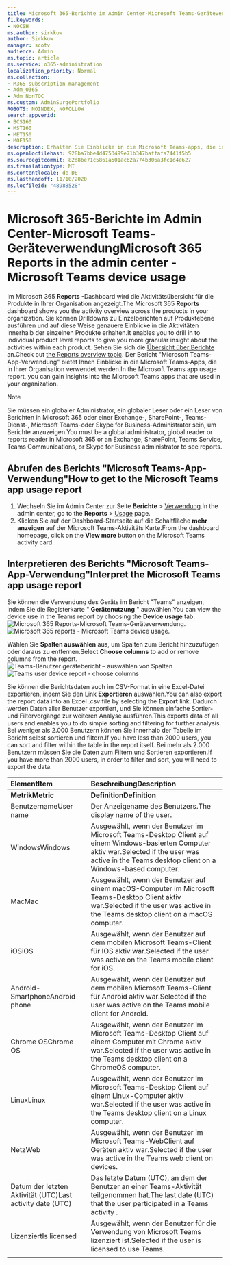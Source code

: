 ```yaml
---
title: Microsoft 365-Berichte im Admin Center-Microsoft Teams-Geräteverwendung
f1.keywords:
- NOCSH
ms.author: sirkkuw
author: Sirkkuw
manager: scotv
audience: Admin
ms.topic: article
ms.service: o365-administration
localization_priority: Normal
ms.collection:
- M365-subscription-management
- Adm_O365
- Adm_NonTOC
ms.custom: AdminSurgePortfolio
ROBOTS: NOINDEX, NOFOLLOW
search.appverid:
- BCS160
- MST160
- MET150
- MOE150
description: Erhalten Sie Einblicke in die Microsoft Teams-apps, die in Ihrer Organisation verwendet werden, indem Sie den Microsoft Teams-App-Nutzungsbericht aus Microsoft 365-Berichten erhalten.
ms.openlocfilehash: 928ba7bbe4d4753499e71b347baffafa7441f5b5
ms.sourcegitcommit: 82d8be71c5861a501ac62a774b306a3fc1d4e627
ms.translationtype: MT
ms.contentlocale: de-DE
ms.lasthandoff: 11/10/2020
ms.locfileid: "48988528"
---
```

# <a name="microsoft-365-reports-in-the-admin-center---microsoft-teams-device-usage"></a><span data-ttu-id="2c09c-103">Microsoft 365-Berichte im Admin Center-Microsoft Teams-Geräteverwendung</span><span class="sxs-lookup"><span data-stu-id="2c09c-103">Microsoft 365 Reports in the admin center - Microsoft Teams device usage</span></span>

<span data-ttu-id="2c09c-104">Im Microsoft 365 **Reports** -Dashboard wird die Aktivitätsübersicht für die Produkte in Ihrer Organisation angezeigt.</span><span class="sxs-lookup"><span data-stu-id="2c09c-104">The Microsoft 365 **Reports** dashboard shows you the activity overview across the products in your organization.</span></span> <span data-ttu-id="2c09c-105">Sie können Drilldowns zu Einzelberichten auf Produktebene ausführen und auf diese Weise genauere Einblicke in die Aktivitäten innerhalb der einzelnen Produkte erhalten.</span><span class="sxs-lookup"><span data-stu-id="2c09c-105">It enables you to drill in to individual product level reports to give you more granular insight about the activities within each product.</span></span> <span data-ttu-id="2c09c-106">Sehen Sie sich die [Übersicht über Berichte](activity-reports.md) an.</span><span class="sxs-lookup"><span data-stu-id="2c09c-106">Check out [the Reports overview topic](activity-reports.md).</span></span> <span data-ttu-id="2c09c-107">Der Bericht "Microsoft Teams-App-Verwendung" bietet Ihnen Einblicke in die Microsoft Teams-Apps, die in Ihrer Organisation verwendet werden.</span><span class="sxs-lookup"><span data-stu-id="2c09c-107">In the Microsoft Teams app usage report, you can gain insights into the Microsoft Teams apps that are used in your organization.</span></span>
  
> [!NOTE]
> <span data-ttu-id="2c09c-108">Sie müssen ein globaler Administrator, ein globaler Leser oder ein Leser von Berichten in Microsoft 365 oder einer Exchange-, SharePoint-, Teams-Dienst-, Microsoft Teams-oder Skype for Business-Administrator sein, um Berichte anzuzeigen.</span><span class="sxs-lookup"><span data-stu-id="2c09c-108">You must be a global administrator, global reader or reports reader in Microsoft 365 or an Exchange, SharePoint, Teams Service, Teams Communications, or Skype for Business administrator to see reports.</span></span>  
 
## <a name="how-to-get-to-the-microsoft-teams-app-usage-report"></a><span data-ttu-id="2c09c-109">Abrufen des Berichts "Microsoft Teams-App-Verwendung"</span><span class="sxs-lookup"><span data-stu-id="2c09c-109">How to get to the Microsoft Teams app usage report</span></span>

1. <span data-ttu-id="2c09c-110">Wechseln Sie im Admin Center zur Seite **Berichte** \> <a href="https://go.microsoft.com/fwlink/p/?linkid=2074756" target="_blank">Verwendung</a>.</span><span class="sxs-lookup"><span data-stu-id="2c09c-110">In the admin center, go to the **Reports** \> <a href="https://go.microsoft.com/fwlink/p/?linkid=2074756" target="_blank">Usage</a> page.</span></span> 
2. <span data-ttu-id="2c09c-111">Klicken Sie auf der Dashboard-Startseite auf die Schaltfläche **mehr anzeigen** auf der Microsoft Teams-Aktivitäts Karte.</span><span class="sxs-lookup"><span data-stu-id="2c09c-111">From the dashboard homepage, click on the **View more** button on the Microsoft Teams activity card.</span></span>
  
## <a name="interpret-the-microsoft-teams-app-usage-report"></a><span data-ttu-id="2c09c-112">Interpretieren des Berichts "Microsoft Teams-App-Verwendung"</span><span class="sxs-lookup"><span data-stu-id="2c09c-112">Interpret the Microsoft Teams app usage report</span></span>

<span data-ttu-id="2c09c-113">Sie können die Verwendung des Geräts im Bericht "Teams" anzeigen, indem Sie die Registerkarte " **Gerätenutzung** " auswählen.</span><span class="sxs-lookup"><span data-stu-id="2c09c-113">You can view the device use in the Teams report by choosing the **Device usage** tab.</span></span><br/><span data-ttu-id="2c09c-114">![Microsoft 365 Reports-Microsoft Teams-Geräteverwendung.](../../media/e46c7f7c-8371-4a20-ae82-b20df64b0205.png)</span><span class="sxs-lookup"><span data-stu-id="2c09c-114">![Microsoft 365 reports - Microsoft Teams device usage.](../../media/e46c7f7c-8371-4a20-ae82-b20df64b0205.png)</span></span>

<span data-ttu-id="2c09c-115">Wählen Sie **Spalten auswählen** aus, um Spalten zum Bericht hinzuzufügen oder daraus zu entfernen.</span><span class="sxs-lookup"><span data-stu-id="2c09c-115">Select **Choose columns** to add or remove columns from the report.</span></span>  <br/> <span data-ttu-id="2c09c-116">![Teams-Benutzer gerätebericht – auswählen von Spalten](../../media/3358d5d9-931b-4d30-931f-450b2f5717da.png)</span><span class="sxs-lookup"><span data-stu-id="2c09c-116">![Teams user device report - choose columns](../../media/3358d5d9-931b-4d30-931f-450b2f5717da.png)</span></span>

<span data-ttu-id="2c09c-117">Sie können die Berichtsdaten auch im CSV-Format in eine Excel-Datei exportieren, indem Sie den Link **Exportieren** auswählen.</span><span class="sxs-lookup"><span data-stu-id="2c09c-117">You can also export the report data into an Excel .csv file by selecting the **Export** link.</span></span> <span data-ttu-id="2c09c-118">Dadurch werden Daten aller Benutzer exportiert, und Sie können einfache Sortier- und Filtervorgänge zur weiteren Analyse ausführen.</span><span class="sxs-lookup"><span data-stu-id="2c09c-118">This exports data of all users and enables you to do simple sorting and filtering for further analysis.</span></span> <span data-ttu-id="2c09c-119">Bei weniger als 2.000 Benutzern können Sie innerhalb der Tabelle im Bericht selbst sortieren und filtern.</span><span class="sxs-lookup"><span data-stu-id="2c09c-119">If you have less than 2000 users, you can sort and filter within the table in the report itself.</span></span> <span data-ttu-id="2c09c-120">Bei mehr als 2.000 Benutzern müssen Sie die Daten zum Filtern und Sortieren exportieren.</span><span class="sxs-lookup"><span data-stu-id="2c09c-120">If you have more than 2000 users, in order to filter and sort, you will need to export the data.</span></span> 
  
|<span data-ttu-id="2c09c-121">Element</span><span class="sxs-lookup"><span data-stu-id="2c09c-121">Item</span></span>|<span data-ttu-id="2c09c-122">Beschreibung</span><span class="sxs-lookup"><span data-stu-id="2c09c-122">Description</span></span>|
|:-----|:-----|
|<span data-ttu-id="2c09c-123">**Metrik**</span><span class="sxs-lookup"><span data-stu-id="2c09c-123">**Metric**</span></span>|<span data-ttu-id="2c09c-124">**Definition**</span><span class="sxs-lookup"><span data-stu-id="2c09c-124">**Definition**</span></span>|
|<span data-ttu-id="2c09c-125">Benutzername</span><span class="sxs-lookup"><span data-stu-id="2c09c-125">User name</span></span>  <br/> |<span data-ttu-id="2c09c-126">Der Anzeigename des Benutzers.</span><span class="sxs-lookup"><span data-stu-id="2c09c-126">The display name of the user.</span></span>  <br/> |
|<span data-ttu-id="2c09c-127">Windows</span><span class="sxs-lookup"><span data-stu-id="2c09c-127">Windows</span></span>  <br/> |<span data-ttu-id="2c09c-128">Ausgewählt, wenn der Benutzer im Microsoft Teams-Desktop Client auf einem Windows-basierten Computer aktiv war.</span><span class="sxs-lookup"><span data-stu-id="2c09c-128">Selected if the user was active in the Teams desktop client on a Windows-based computer.</span></span>  <br/> |
|<span data-ttu-id="2c09c-129">Mac</span><span class="sxs-lookup"><span data-stu-id="2c09c-129">Mac</span></span>  <br/> |<span data-ttu-id="2c09c-130">Ausgewählt, wenn der Benutzer auf einem macOS-Computer im Microsoft Teams-Desktop Client aktiv war.</span><span class="sxs-lookup"><span data-stu-id="2c09c-130">Selected if the user was active in the Teams desktop client on a macOS computer.</span></span>  <br/> |
|<span data-ttu-id="2c09c-131">iOS</span><span class="sxs-lookup"><span data-stu-id="2c09c-131">iOS</span></span>  <br/> |<span data-ttu-id="2c09c-132">Ausgewählt, wenn der Benutzer auf dem mobilen Microsoft Teams-Client für IOS aktiv war.</span><span class="sxs-lookup"><span data-stu-id="2c09c-132">Selected if the user was active on the Teams mobile client for iOS.</span></span>  <br/> |
|<span data-ttu-id="2c09c-133">Android-Smartphone</span><span class="sxs-lookup"><span data-stu-id="2c09c-133">Android phone</span></span>  <br/> | <span data-ttu-id="2c09c-134">Ausgewählt, wenn der Benutzer auf dem mobilen Microsoft Teams-Client für Android aktiv war.</span><span class="sxs-lookup"><span data-stu-id="2c09c-134">Selected if the user was active on the Teams mobile client for Android.</span></span>  <br/> |
|<span data-ttu-id="2c09c-135">Chrome OS</span><span class="sxs-lookup"><span data-stu-id="2c09c-135">Chrome OS</span></span>  <br/> |<span data-ttu-id="2c09c-136">Ausgewählt, wenn der Benutzer im Microsoft Teams-Desktop Client auf einem Computer mit Chrome aktiv war.</span><span class="sxs-lookup"><span data-stu-id="2c09c-136">Selected if the user was active in the Teams desktop client on a ChromeOS computer.</span></span>|
|<span data-ttu-id="2c09c-137">Linux</span><span class="sxs-lookup"><span data-stu-id="2c09c-137">Linux</span></span>  <br/> | <span data-ttu-id="2c09c-138">Ausgewählt, wenn der Benutzer im Microsoft Teams-Desktop Client auf einem Linux-Computer aktiv war.</span><span class="sxs-lookup"><span data-stu-id="2c09c-138">Selected if the user was active in the Teams desktop client on a Linux computer.</span></span>  <br/> |
|<span data-ttu-id="2c09c-139">Netz</span><span class="sxs-lookup"><span data-stu-id="2c09c-139">Web</span></span>  <br/> |<span data-ttu-id="2c09c-140">Ausgewählt, wenn der Benutzer im Microsoft Teams-WebClient auf Geräten aktiv war.</span><span class="sxs-lookup"><span data-stu-id="2c09c-140">Selected if the user was active in the Teams web client on devices.</span></span>|
|<span data-ttu-id="2c09c-141">Datum der letzten Aktivität (UTC)</span><span class="sxs-lookup"><span data-stu-id="2c09c-141">Last activity date (UTC)</span></span>  <br/> |<span data-ttu-id="2c09c-142">Das letzte Datum (UTC), an dem der Benutzer an einer Teams-Aktivität teilgenommen hat.</span><span class="sxs-lookup"><span data-stu-id="2c09c-142">The last date (UTC) that the user participated in a Teams activity .</span></span>  <br/> |
|<span data-ttu-id="2c09c-143">Lizenziert</span><span class="sxs-lookup"><span data-stu-id="2c09c-143">Is licensed</span></span>|<span data-ttu-id="2c09c-144">Ausgewählt, wenn der Benutzer für die Verwendung von Microsoft Teams lizenziert ist.</span><span class="sxs-lookup"><span data-stu-id="2c09c-144">Selected if the user is licensed to use Teams.</span></span>|
|||